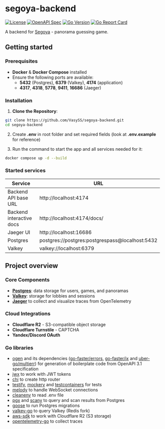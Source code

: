 # segoya-backend

[![License](https://img.shields.io/github/license/VasySS/segoya-backend)](LICENSE)
[![OpenAPI Spec](https://img.shields.io/badge/OpenAPI-3.1-blue)](api/openapi.yaml)
[![Go Version](https://img.shields.io/github/go-mod/go-version/VasySS/segoya-backend)](go.mod)
[![Go Report Card](https://goreportcard.com/badge/github.com/VasySS/segoya-backend)](https://goreportcard.com/report/github.com/VasySS/segoya-backend)

A backend for [Segoya](https://segoya.vasys.su) - panorama guessing game.

## Getting started

### Prerequisites

- **Docker** & **Docker Compose** installed
- Ensure the following ports are available:
  - **5432** (Postgres), **6379** (Valkey), **4174** (application)
  - **4317**, **4318**, **5778**, **9411**, **16686** (Jaeger)

### Installation

1. **Clone the Repository**:

```sh
git clone https://github.com/VasySS/segoya-backend.git
cd segoya-backend
```

2. Create **.env** in root folder and set required fields (look at **.env.example** for reference)

3. Run the command to start the app and all services needed for it:

```sh
docker compose up -d --build
```

### Started services

| Service                  | URL                                             |
| ------------------------ | ----------------------------------------------- |
| Backend API base URL     | http://localhost:4174                           |
| Backend interactive docs | http://localhost:4174/docs/                     |
| Jaeger UI                | http://localhost:16686                          |
| Postgres                 | postgres://postgres:postgrespass@localhost:5432 |
| Valkey                   | valkey://localhost:6379                         |

## Project overview

### Core Components

- [**Postgres**](https://www.postgresql.org/): data storage for users, games, and panoramas
- [**Valkey**](https://valkey.io/): storage for lobbies and sessions
- [**Jaeger**](https://www.jaegertracing.io/) to collect and visualize traces from OpenTelemetry

### Cloud Integrations

- **Cloudflare R2** - S3-compatible object storage
- **Cloudflare Turnstile** - CAPTCHA
- **Yandex/Discord OAuth**

### Go libraries

- [ogen](https://github.com/ogen-go/ogen) and its dependencies ([go-faster/errors](https://github.com/go-faster/errors), [go-faster/jx](https://github.com/go-faster/jx) and [uber-go/multierr](https://github.com/uber-go/multierr)) for generation of boilerplate code from OpenAPI 3.1 specification
- [jwx](https://github.com/lestrrat-go/jwx) to work with JWT tokens
- [chi](https://github.com/go-chi/chi) to create http router
- [testify](https://github.com/stretchr/testify), [mockery](https://github.com/vektra/mockery) and [testcontainers](https://github.com/testcontainers/testcontainers-go) for tests
- [melody](https://github.com/olahol/melody) to handle WebSocket connections
- [cleanenv](https://github.com/ilyakaznacheev/cleanenv) to read .env file
- [pgx](https://github.com/jackc/pgx) and [scany](https://github.com/georgysavva/scany) to query and scan results from Postgres
- [goose](https://github.com/pressly/goose) to run Postgres migrations
- [valkey-go](https://github.com/valkey-io/valkey-go) to query Valkey (Redis fork)
- [aws-sdk](https://github.com/aws/aws-sdk-go-v2) to work with Cloudflare R2 (S3 storage)
- [opentelemetry-go](https://github.com/open-telemetry/opentelemetry-go) to collect traces
